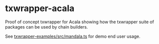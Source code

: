 # txwrapper-acala

Proof of concept txwrapper for Acala showing how the txwrapper suite of packages can be used by chain builders.

See [txwrapper-examples/src/mandala.ts](../txwrapper-examples/src/mandala.ts) for demo end user usage.

